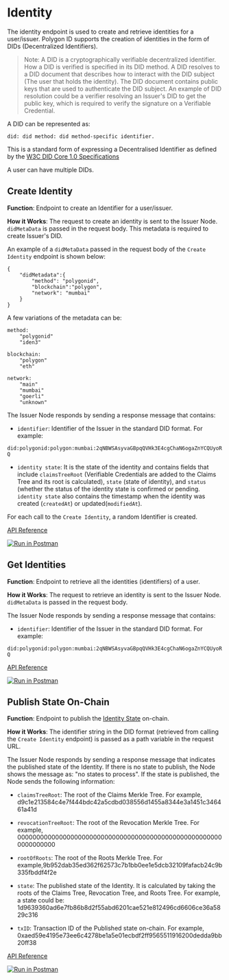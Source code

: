 # Identity

The identity endpoint is used to create and retrieve identities for a user/issuer. Polygon ID supports the creation of identities in the form of DIDs (Decentralized Identifiers).

> Note: A DID is a cryptographically verifiable decentralized identifier. How a DID is verified is specified in its DID method. A DID resolves to a DID document that describes how to interact with the DID subject (The user that holds the identity). The DID document contains public keys that are used to authenticate the DID subject. An example of DID resolution could be a verifier resolving an Issuer's DID to get the public key, which is required to verify the signature on a Verifiable Credential. 

A DID can be represented as:
```
did: did method: did method-specific identifier. 
```
This is a standard form of expressing a Decentralised Identifier as defined by the <a href="https://www.w3.org/TR/did-core" target="_blank">W3C DID Core 1.0 Specifications</a>

A user can have multiple DIDs. 

## Create Identity

**Function**: Endpoint to create an Identifier for a user/issuer. 

**How it Works**: The request to create an identity is sent to the Issuer Node. `didMetaData` is passed in the request body. This metadata is required to create Issuer's DID.

An example of a `didMetaData` passed in the request body of the `Create Identity` endpoint is shown below:

```
{
    "didMetadata":{
        "method": "polygonid",
        "blockchain":"polygon",
        "network": "mumbai"
    }
}
```
A few variations of the metadata can be:

```
method:
    "polygonid"
    "iden3"

blockchain:
    "polygon"
    "eth"

network:
    "main"
    "mumbai"
    "goerli"
    "unknown"
```

The Issuer Node responds by sending a response message that contains:

- `identifier`: Identifier of the Issuer in the standard DID format. For example:

`did:polygonid:polygon:mumbai:2qNBWSAsyvaGBpqQVHk3E4cgChaN6ogaZnYCQUyoRQ` 

- `identity state`: It is the state of the identity and contains fields that include `claimsTreeRoot` (Verifiable Credentials are added to the Claims Tree and its root is calculated), `state` (state of identity), and `status` (whether the status of the identity state is confirmed or pending. `identity state` also contains the timestamp when the identity was created (`createdAt`) or updated(`modifiedAt`). 

For each call to the `Create Identity`, a random Identifier is created. 

<a href="https://self-hosted-platform.polygonid.me/#post-/v1/identities" target="_blank">API Reference</a>

[![Run in Postman](https://run.pstmn.io/button.svg)](https://www.postman.com/dark-star-200015/workspace/public/request/23322631-ccf43950-f7a6-4155-a54b-4755d92f0b48)


## Get Identities

**Function**: Endpoint to retrieve all the identities (identifiers) of a user.

**How it Works**: The request to retrieve an identity is sent to the Issuer Node. `didMetaData` is passed in the request body. 

The Issuer Node responds by sending a response message that contains:

- `identifier`: Identifier of the Issuer in the standard DID format. For example:

`did:polygonid:polygon:mumbai:2qNBWSAsyvaGBpqQVHk3E4cgChaN6ogaZnYCQUyoRQ`

<a href="https://self-hosted-platform.polygonid.me/#get-/v1/identities" target="_blank">API Reference</a>

[![Run in Postman](https://run.pstmn.io/button.svg)](https://www.postman.com/dark-star-200015/workspace/public/request/23322631-793c9e52-cdfa-423a-8b42-62b6b05d8e8c)


## Publish State On-Chain

**Function**: Endpoint to publish the [Identity State](https://docs.iden3.io/getting-started/identity/identity-state/) on-chain. 

**How it Works**: The identifier string in the DID format (retrieved from calling the `Create Identity` endpoint) is passed as a path variable in the request URL. 

The Issuer Node responds by sending a response message that indicates the published state of the Identity. If there is no state to publish, the Node shows the message as: "no states to process". If the state is published, the Node sends the following information:

- `claimsTreeRoot`: The root of the Claims Merkle Tree. For example, d9c1e213584c4e7f444bdc42a5cdbd038556d1455a8344e3a1451c346461a41d

- `revocationTreeRoot`: The root of the Revocation Merkle Tree. For example, 0000000000000000000000000000000000000000000000000000000000000000

- `rootOfRoots`: The root of the Roots Merkle Tree. For example,9b952dab35ed362f62573c7b1bb0ee1e5dcb32109fafacb24c9b335fbddf4f2e

- `state`: The published state of the Identity. It is calculated by taking the roots of the Claims Tree, Revocation Tree, and Roots Tree. For example, a state could be: 1d9639360ad6e7fb86b8d2f55abd6201cae521e812496cd6606ce36a5829c316

- `txID`: Transaction ID of the Published state on-chain. For example, 0xaed59e4195e73ee6c4278be1a5e01ecbdf2ff9565511916200dedda9bb20ff38

<a href="https://self-hosted-platform.polygonid.me/#post-/v1/-identifier-/state/publish" target="_blank">API Reference</a>

[![Run in Postman](https://run.pstmn.io/button.svg)](https://www.postman.com/dark-star-200015/workspace/public/request/23322631-e193e1e1-a740-4c3c-b74c-4696496e0e1e)
